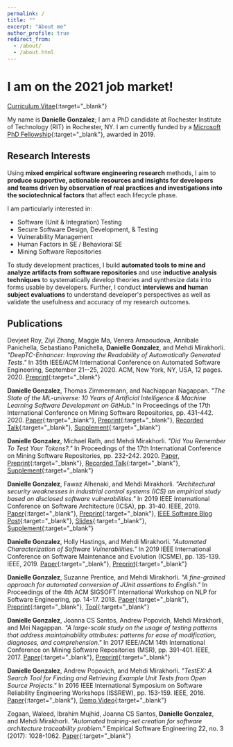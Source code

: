 ```yaml
---
permalink: /
title: ""
excerpt: "About me"
author_profile: true
redirect_from: 
  - /about/
  - /about.html
---
```


# I am on the 2021 job market!

[Curriculum Vitae](files/DanielleGonzalez_Nov2020_CV.pdf){:target="_blank"}

My name is **Danielle Gonzalez**; I am a PhD candidate at Rochester Institute of Technology (RIT) in Rochester, NY. I am currently funded by a [Microsoft PhD Fellowship](https://www.rit.edu/news/graduate-student-receives-prestigious-microsoft-fellowship){:target="_blank"}, awarded in 2019.
## Research Interests
Using **mixed empirical software engineering research** methods, I aim to **produce supportive, actionable resources and insights for developers and teams driven by observation of real practices and investigations into the sociotechnical factors** that affect each lifecycle phase. 

I am particularly interested in:
 - Software (Unit & Integration) Testing 
 - Secure Software Design, Development, & Testing
 - Vulnerability Management
 - Human Factors in SE / Behavioral SE
 - Mining Software Repositories

To study development practices, I build **automated tools to mine and analyze artifacts from software repositories** and use **inductive analysis techniques** to systematically develop theories and synthesize data into forms usable by developers. Further, I conduct **interviews and human subject evaluations** to understand developer's perspectives as well as validate the usefulness and accuracy of my research outcomes. 
## Publications
<!-- **Danielle Gonzalez**, Thomas Zimmermann,
Patrice Godefroid, Max Schäfer. *"Anomalicious: Automated Detection of
Anomalous and Potentially Malicious Commits on GitHub\"* **[Under
Review for]** 43rd IIEEE/ACM International Conference on Software
Engineering (SEiP Track), May 23--29, 2021.  -->

Devjeet Roy, Ziyi Zhang, Maggie Ma, Venera
Arnaoudova, Annibale Panichella, Sebastiano Panichella, **Danielle
Gonzalez**, and Mehdi Mirakhorli. *"DeepTC-Enhancer: Improving the
Readability of Automatically Generated Tests.\"* In 35th IEEE/ACM
International Conference on Automated Software Engineering, September
21--25, 2020. ACM, New York, NY, USA, 12 pages. 2020. [Preprint](http://veneraarnaoudova.com/wp-content/uploads/2020/09/2020-ASE-PREPRINT-DeepTC-Enhancer-Improving-the-Readability-of-Automatically-Generated-Tests.pdf){:target="_blank"}

**Danielle Gonzalez**, Thomas
Zimmermann, and Nachiappan Nagappan. *"The State of the ML-universe: 10
Years of Artificial Intelligence & Machine Learning Software Development
on GitHub.\"* In Proceedings of the 17th International Conference on
Mining Software Repositories, pp. 431-442. 2020. [Paper](https://doi.org/10.1145/3379597.3387473){:target="_blank"}, [Preprint](https://www.microsoft.com/en-us/research/publication/the-state-of-the-ml-universe-10-years-of-artificial-intelligence-machine-learning-software-development-on-github/){:target="_blank"}, [Recorded Talk](https://www.youtube.com/watch?v=rliaasVNzB0){:target="_blank"}, [Supplement](https://doi.org/10.5281/zenodo.3722450){:target="_blank"}

**Danielle Gonzalez**, Michael Rath,
and Mehdi Mirakhorli. *"Did You Remember To Test Your Tokens?.\"* In
Proceedings of the 17th International Conference on Mining Software
Repositories, pp. 232-242. 2020. [Paper](https://doi.org/10.1145/3379597.3387471), [Preprint](https://arxiv.org/abs/2006.14553){:target="_blank"}, [Recorded Talk](https://www.youtube.com/watch?v=DKzZ_VJ9ELs){:target="_blank"}, [Supplement](https://doi.org/10.5281/zenodo.3722631){:target="_blank"}

**Danielle Gonzalez**, Fawaz Alhenaki, and
Mehdi Mirakhorli. *"Architectural security weaknesses in industrial
control systems (ICS) an empirical study based on disclosed software
vulnerabilities.\"* In 2019 IEEE International Conference on Software
Architecture (ICSA), pp. 31-40. IEEE, 2019. [Paper](https://doi.org/10.1109/icsa.2019.00012){:target="_blank"}, [Preprint](https://design.se.rit.edu/papers/ICS_Vulnerabilities.pdf){:target="_blank"}, [IEEE Software Blog Post](https://blog.ieeesoftware.org/2019/01/architectural-security-weaknesses-in.html){:target="_blank"}, [Slides](https://www.slideshare.net/DanielleGonzalez25/icsa-2019-architectural-security-weaknesses-in-industrial-control-systems-13861907){:target="_blank"}, [Supplement](https://zenodo.org/record/3726261){:target="_blank"}

**Danielle Gonzalez**, Holly Hastings,
and Mehdi Mirakhorli. *"Automated Characterization of Software
Vulnerabilities.\"* In 2019 IEEE International Conference on Software
Maintenance and Evolution (ICSME), pp. 135-139. IEEE, 2019. [Paper](https://doi.org/10.1109/icsme.2019.00023){:target="_blank"}, [Preprint](https://arxiv.org/abs/1909.13693){:target="_blank"}

**Danielle Gonzalez**, Suzanne
Prentice, and Mehdi Mirakhorli. *"A fine-grained approach for automated
conversion of JUnit assertions to English.\"* In Proceedings of the 4th
ACM SIGSOFT International Workshop on NLP for Software Engineering, pp.
14-17. 2018. [Paper](https://doi.org/10.1145/3283812.3283819){:target="_blank"}, [Preprint](https://arxiv.org/abs/1811.05005){:target="_blank"}, [Tool](https://doi.org/10.5281/zenodo.1482013){:target="_blank"}

**Danielle Gonzalez**, Joanna CS Santos,
Andrew Popovich, Mehdi Mirakhorli, and Mei Nagappan. *"A large-scale
study on the usage of testing patterns that address maintainability
attributes: patterns for ease of modification, diagnoses, and
comprehension.\"* In 2017 IEEE/ACM 14th International Conference on
Mining Software Repositories (MSR), pp. 391-401. IEEE, 2017. [Paper](https://doi.org/10.1109/msr.2017.8){:target="_blank"}, [Preprint](https://arxiv.org/pdf/1704.08412){:target="_blank"}

**Danielle Gonzalez**, Andrew
Popovich, and Mehdi Mirakhorli. *"TestEX: A Search Tool for Finding and
Retrieving Example Unit Tests from Open Source Projects.\"* In 2016 IEEE
International Symposium on Software Reliability Engineering Workshops
(ISSREW), pp. 153-159. IEEE, 2016. [Paper](https://doi.org/10.1109/issrew.2016.41){:target="_blank"}, [Demo Video](https://www.youtube.com/watch?v=KHy1Yo33Dj4){:target="_blank"}

Zogaan, Waleed, Ibrahim Mujhid, Joanna
CS Santos, **Danielle Gonzalez**, and Mehdi Mirakhorli. *"Automated
training-set creation for software architecture traceability problem.\"*
Empirical Software Engineering 22, no. 3 (2017): 1028-1062. [Paper](https://doi.org/10.1007/s10664-016-9476-y){:target="_blank"}